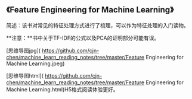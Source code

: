 ## 《Feature Engineering for Machine Learning》 

简述：该书对常见的特征处理方式进行了梳理，可以作为特征处理的入门读物。

**注意：**书中关于TF-IDF的公式以及PCA的证明部分可能有误。

[思维导图jpg]( https://github.com/cjn-chen/machine_learn_reading_notes/tree/master/Feature Engineering for Machine Learning.jpeg)

[思维导图html]( https://github.com/cjn-chen/machine_learn_reading_notes/tree/master/Feature Engineering for Machine Learning.html)H5格式阅读体验更好。







